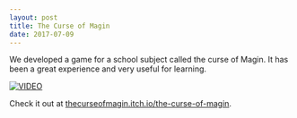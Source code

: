 ```yaml
---
layout: post
title: The Curse of Magin
date: 2017-07-09
---
```


We developed a game for a school subject called the curse of Magin.
It has been a great experience and very useful for learning.

[![VIDEO](http://i.imgur.com/my7ICog.jpg)](https://www.youtube.com/watch?v=BZiQbErnMmQ)

Check it out at [thecurseofmagin.itch.io/the-curse-of-magin](https://thecurseofmagin.itch.io/the-curse-of-magin).
